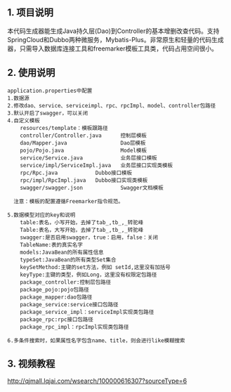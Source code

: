 ## 1. 项目说明

本代码生成器能生成Java持久层(Dao)到Controller的基本增删改查代码。支持SpringCloud和Dubbo两种微服务，Mybatis-Plus。非常原生和轻量的代码生成器，只需导入数据库连接工具和freemarker模板工具类，代码占用空间很小。

## 2. 使用说明

```
application.properties中配置
1.数据源
2.修改dao、service、serviceimpl、rpc、rpcImpl、model、controller包路径
3.默认开启了swagger，可以关闭
4.自定义模板
    resources/template：模板跟路径
    controller/Controller.java      控制层模板
    dao/Mapper.java                 Dao层模板
    pojo/Pojo.java                  Model模板
    service/Service.java            业务层接口模板
    service/impl/ServiceImpl.java   业务层接口实现类模板
    rpc/Rpc.java            Dubbo接口模板
    rpc/impl/RpcImpl.java   Dubbo接口实现类模板
    swagger/swagger.json            Swagger文档模板

  注意：模板的配置遵循Freemarker指令规范。

5.数据模型对应的key和说明
    table:表名，小写开始，去掉了tab_,tb_,_转驼峰
    Table:表名，大写开始，去掉了tab_,tb_,_转驼峰
    swagger:是否启用swagger，true：启用，false：关闭
    TableName:表的真实名字
    models:JavaBean的所有属性信息
    typeSet:JavaBean的所有类型Set集合
    keySetMethod:主键的set方法，例如 setId,这里没有加括号
    keyType:主键的类型，例如Long，这里没有权限定包路径
    package_controller:控制层包路径
    package_pojo:pojo包路径
    package_mapper:dao包路径
    package_service:service接口包路径
    package_service_impl：serviceImpl实现类包路径
    package_rpc:rpc接口包路径
    package_rpc_impl：rpcImpl实现类包路径

6.多条件搜索时，如果属性名字包含name、title，则会进行like模糊搜索
```
## 3. 视频教程
http://qjmall.lqjai.com/wsearch/100000616307?sourceType=6